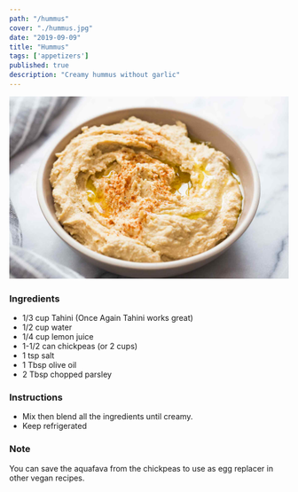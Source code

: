 ```yaml
---
path: "/hummus"
cover: "./hummus.jpg"
date: "2019-09-09"
title: "Hummus"
tags: ['appetizers']
published: true
description: "Creamy hummus without garlic"
---
```

![hummus](./hummus.jpg)
### Ingredients

- 1/3 cup Tahini (Once Again Tahini works great)
- 1/2 cup water
- 1/4 cup lemon juice
- 1-1/2 can chickpeas (or 2 cups)
- 1 tsp salt
- 1 Tbsp olive oil
- 2 Tbsp chopped parsley

### Instructions

- Mix then blend all the ingredients until creamy.
- Keep refrigerated

### Note

You can save the aquafava from the chickpeas to use as egg replacer in other vegan recipes.
